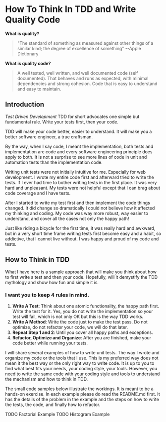 # How To Think In TDD and Write Quality Code

**What is quality?**
>"The standard of something as measured against other things of a similar kind; the degree of excellence of something" --Apple Dictionary

**What is quality code?**
>A well tested, well written, and well documented code (self documented). That behaves and runs as expected, with minimal dependencies and strong cohesion. Code that is easy to understand and easy to maintain.

## Introduction
_Test Driven Development_ TDD for short advocates one simple but fundamental rule. Write your tests first, then your code.

TDD will make your code better, easier to understand. It will make you a better software engineer, a true craftsman.

By the way, when I say code, I meant the implementation, both tests and implementation are code and every software engineering principle does apply to both. It is not a surprise to see more lines of code in unit and automation tests than the implementation code.

Writing unit tests were not initially intuitive for me. Especially for web development. I wrote my entire code first and afterward tried to write the tests. If I ever had time to bother writing tests in the first place. It was very hard and unpleasant. My tests were not helpful except that I can brag about code coverage and I have tests.

After I started to write my test first and then implement the code things changed. It did change so dramatically I could not believe how it affected my thinking and coding. My code was way more robust, way easier to understand, and cover all the cases not only the happy path!

Just like riding a bicycle for the first time, it was really hard and awkward, but in a very short time frame writing tests first become easy and a habit, so addictive, that I cannot live without. I was happy and proud of my code and tests.

## How to Think in TDD
What I have here is a sample approach that will make you think about how to first write a test and then your code. Hopefully, will it demystify the TDD mythology and show how fun and simple it is.

### I want you to keep 4 rules in mind.
1. **Write A Test**: Think about one atomic functionality, the happy path first. Write the test for it. Yes, you do not write the implementation so your test will fail, which is not only OK but this is the way TDD works.
1. **Write A Method**: Write the code just to make the test pass. Do not optimize, do not refactor your code, we will do that later.
1. **Repeat Step 1 and 2**: Until you cover all happy paths and exceptions.
1. **Refactor, Optimize and Organize**: After you are finished, make your code better while running your tests.

I will share several examples of how to write unit tests. The way I wrote and organize my code or the tools that I use. This is my preferred way does not mean it the best way or the only right way to write code. It is up to you to find what best fits your needs, your coding style, your tools. However, you need to write the same code with your coding style and tools to understand the mechanism and how to think in TDD.

The small code samples below illustrate the workings. It is meant to be a hands-on exercise. In each example please do read the README.md first. It has the details of the problem in the example and the steps on how to write the tests, the code, and finally how to refactor.

TODO Factorial Example
TODO Histogram Example


